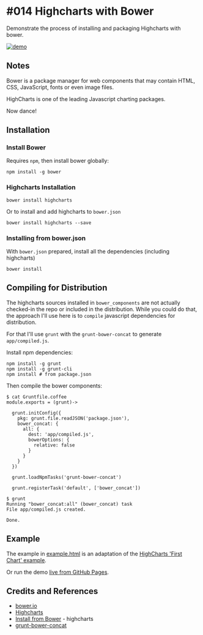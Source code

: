 # #014 Highcharts with Bower

Demonstrate the process of installing and packaging Highcharts with bower.

[![demo](./assets/demo.png?raw=true)](https://codingkata.tardate.com/javascript/highcharts_with_bower/example.html)

## Notes

Bower is a package manager for web components that may contain HTML, CSS, JavaScript, fonts or even image files.

HighCharts is one of the leading Javascript charting packages.

Now dance!

## Installation

### Install Bower

Requires `npm`, then install bower globally:

    npm install -g bower

### Highcharts Installation

    bower install highcharts

Or to install and add highcharts to `bower.json`

    bower install highcharts --save

### Installing from bower.json

With `bower.json` prepared, install all the dependencies (including highcharts)

    bower install


## Compiling for Distribution

The highcharts sources installed in `bower_components` are not actually checked-in the repo
or included in the distribution. While you could do that, the approach I'll use
here is to `compile` javascript dependencies for distribution.

For that I'll use `grunt` with the `grunt-bower-concat` to generate `app/compiled.js`.

Install npm dependencies:

```
npm install -g grunt
npm install -g grunt-cli
npm install # from package.json
```

Then compile the bower components:

```
$ cat Gruntfile.coffee
module.exports = (grunt)->

  grunt.initConfig({
    pkg: grunt.file.readJSON('package.json'),
    bower_concat: {
      all: {
        dest: 'app/compiled.js',
        bowerOptions: {
          relative: false
        }
      }
    }
  })

  grunt.loadNpmTasks('grunt-bower-concat')

  grunt.registerTask('default', ['bower_concat'])

$ grunt
Running "bower_concat:all" (bower_concat) task
File app/compiled.js created.

Done.
```

## Example

The example in [example.html](./example.html) is an adaptation of the
[HighCharts 'First Chart' example](http://www.highcharts.com/docs/getting-started/your-first-chart).

Or run the demo [live from GitHub Pages](https://codingkata.tardate.com/javascript/highcharts_with_bower/example.html).


## Credits and References

* [bower.io](http://bower.io/)
* [Highcharts](http://www.highcharts.com/)
* [Install from Bower](http://www.highcharts.com/docs/getting-started/install-from-bower) - highcharts
* [grunt-bower-concat](https://github.com/sapegin/grunt-bower-concat)
